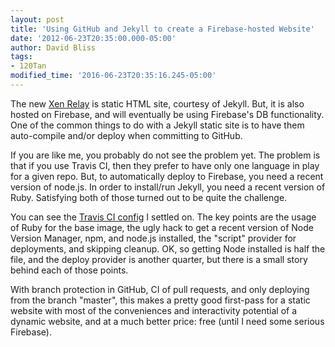 ```yaml
---
layout: post
title: 'Using GitHub and Jekyll to create a Firebase-hosted Website'
date: '2012-06-23T20:35:00.000-05:00'
author: David Bliss
tags:
- 120Tan
modified_time: '2016-06-23T20:35:16.245-05:00'
---
```


The new [Xen Relay](https://www.xenrelay.com) is static HTML site, courtesy of
Jekyll. But, it is also hosted on Firebase, and will eventually be using
Firebase's DB functionality. One of the common things to do with a Jekyll static
site is to have them auto-compile and/or deploy when committing to GitHub.

If you are like me, you probably do not see the problem yet. The problem is that
if you use Travis CI, then they prefer to have only one language in play for a
given repo. But, to automatically deploy to Firebase, you need a recent version
of node.js. In order to install/run Jekyll, you need a recent version of Ruby.
Satisfying both of those turned out to be quite the challenge.

You can see the [Travis CI config](https://github.com/proegssilb/xenrelay-com/blob/5050055d1c1afaf3c1caf25f4470ba60deef6d3d/.travis.yml)
I settled on. The key points are the usage of Ruby for the base image, the ugly
hack to get a recent version of Node Version Manager, npm, and node.js installed,
the "script" provider for deployments, and skipping cleanup. OK, so getting Node
installed is half the file, and the deploy provider is another quarter, but there
is a small story behind each of those points.

With branch protection in GitHub, CI of pull requests, and only deploying from
the branch "master", this makes a pretty good first-pass for a static website
with most of the conveniences and interactivity potential of a dynamic website,
and at a much better price: free (until I need some serious Firebase).

